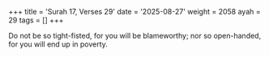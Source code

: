 +++
title = 'Surah 17, Verses 29'
date = '2025-08-27'
weight = 2058
ayah = 29
tags = []
+++

Do not be so tight-fisted, for you will be blameworthy; nor so open-handed, for you will end up in poverty.